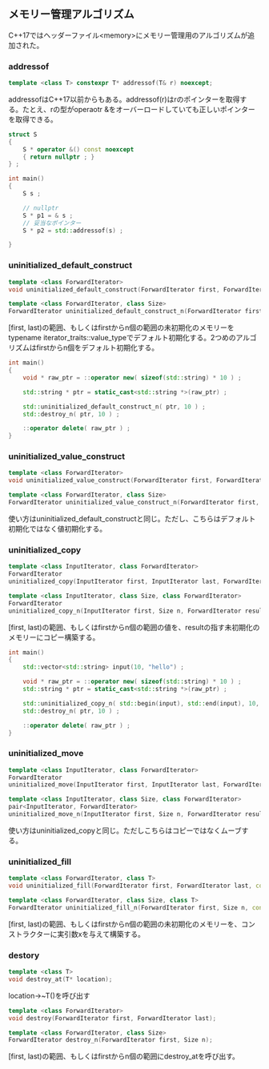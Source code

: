## メモリー管理アルゴリズム

C++17ではヘッダーファイル\<memory\>にメモリー管理用のアルゴリズムが追加された。

### addressof

~~~c++
template <class T> constexpr T* addressof(T& r) noexcept;
~~~

addressofはC++17以前からもある。addressof(r)はrのポインターを取得する。たとえ、rの型がoperaotr &をオーバーロードしていても正しいポインターを取得できる。

~~~cpp
struct S
{
    S * operator &() const noexcept
    { return nullptr ; } 
} ;

int main()
{
    S s ;

    // nullptr
    S * p1 = & s ;
    // 妥当なポインター
    S * p2 = std::addressof(s) ;

}
~~~

### uninitialized_default_construct

~~~c++
template <class ForwardIterator>
void uninitialized_default_construct(ForwardIterator first, ForwardIterator last);

template <class ForwardIterator, class Size>
ForwardIterator uninitialized_default_construct_n(ForwardIterator first, Size n);
~~~

[first, last)の範囲、もしくはfirstからn個の範囲の未初期化のメモリーをtypename iterator_traits<ForwardIterator>::value_typeでデフォルト初期化する。2つめのアルゴリズムはfirstからn個をデフォルト初期化する。

~~~cpp
int main()
{
    void * raw_ptr = ::operator new( sizeof(std::string) * 10 ) ;

    std::string * ptr = static_cast<std::string *>(raw_ptr) ;

    std::uninitialized_default_construct_n( ptr, 10 ) ;
    std::destroy_n( ptr, 10 ) ;

    ::operator delete( raw_ptr ) ;
}
~~~

### uninitialized_value_construct

~~~c++
template <class ForwardIterator>
void uninitialized_value_construct(ForwardIterator first, ForwardIterator last);

template <class ForwardIterator, class Size>
ForwardIterator uninitialized_value_construct_n(ForwardIterator first, Size n);
~~~

使い方はuninitialized_default_constructと同じ。ただし、こちらはデフォルト初期化ではなく値初期化する。

### uninitialized_copy

~~~c++
template <class InputIterator, class ForwardIterator>
ForwardIterator
uninitialized_copy(InputIterator first, InputIterator last, ForwardIterator result);

template <class InputIterator, class Size, class ForwardIterator>
ForwardIterator
uninitialized_copy_n(InputIterator first, Size n, ForwardIterator result);
~~~

[first, last)の範囲、もしくはfirstからn個の範囲の値を、resultの指す未初期化のメモリーにコピー構築する。

~~~cpp
int main()
{
    std::vector<std::string> input(10, "hello") ;

    void * raw_ptr = ::operator new( sizeof(std::string) * 10 ) ;
    std::string * ptr = static_cast<std::string *>(raw_ptr) ;

    std::uninitialized_copy_n( std::begin(input), std::end(input), 10, ptr ) ;
    std::destroy_n( ptr, 10 ) ;

    ::operator delete( raw_ptr ) ;
}
~~~

### uninitialized_move

~~~c++
template <class InputIterator, class ForwardIterator>
ForwardIterator
uninitialized_move(InputIterator first, InputIterator last, ForwardIterator result);

template <class InputIterator, class Size, class ForwardIterator>
pair<InputIterator, ForwardIterator>
uninitialized_move_n(InputIterator first, Size n, ForwardIterator result);
~~~

使い方はuninitialized_copyと同じ。ただしこちらはコピーではなくムーブする。

### uninitialized_fill

~~~c++
template <class ForwardIterator, class T>
void uninitialized_fill(ForwardIterator first, ForwardIterator last, const T& x);

template <class ForwardIterator, class Size, class T>
ForwardIterator uninitialized_fill_n(ForwardIterator first, Size n, const T& x);
~~~

[first, last)の範囲、もしくはfirstからn個の範囲の未初期化のメモリーを、コンストラクターに実引数xを与えて構築する。


### destory

~~~c++
template <class T>
void destroy_at(T* location);
~~~

location->~T()を呼び出す

~~~c++
template <class ForwardIterator>
void destroy(ForwardIterator first, ForwardIterator last);

template <class ForwardIterator, class Size>
ForwardIterator destroy_n(ForwardIterator first, Size n);
~~~

[first, last)の範囲、もしくはfirstからn個の範囲にdestroy_atを呼び出す。
